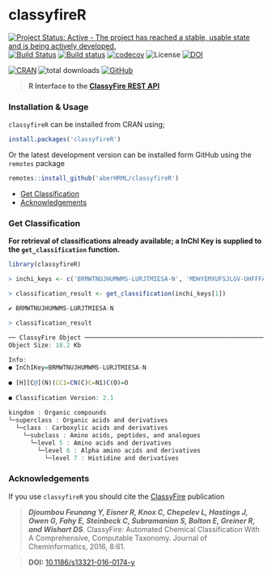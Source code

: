 # classyfireR

[![Project Status: Active - The project has reached a stable, usable state and is being actively developed.](http://www.repostatus.org/badges/latest/active.svg)](http://www.repostatus.org/#active)
[![Build Status](https://travis-ci.org/aberHRML/classyfireR.svg?branch=master)](https://travis-ci.org/aberHRML/classyfireR) [![Build status](https://ci.appveyor.com/api/projects/status/ua94fiotdmc0ssq5/branch/master?svg=true)](https://ci.appveyor.com/project/wilsontom/classyfirer/branch/master) [![codecov](https://codecov.io/gh/aberHRML/classyfireR/branch/master/graph/badge.svg)](https://codecov.io/gh/aberHRML/classyfireR) ![License](https://img.shields.io/badge/license-GNU%20GPL%20v3.0-blue.svg "GNU GPL v3.0") [![DOI](https://zenodo.org/badge/118162964.svg)](https://zenodo.org/badge/latestdoi/118162964)

[![CRAN](https://www.r-pkg.org/badges/version/classyfireR)](https://cran.r-project.org/web/packages/classyfireR/index.html) ![total downloads](https://cranlogs.r-pkg.org/badges/grand-total/classyfireR?color=red) [![GitHub](https://img.shields.io/github/v/release/aberHRML/classyfireR?color=brightgreen&label=GitHub%20Version)](https://github.com/aberHRML/classyfireR/releases)
> __R Interface to the [ClassyFire REST API](http://classyfire.wishartlab.com)__ 



### Installation & Usage
`classyfireR` can be installed from CRAN using;

```R
install.packages('classyfireR')
```

Or the latest development version can be installed form GitHub using the `remotes` package

```R
remotes::install_github('aberHRML/classyfireR')
```

* [Get Classification](#get-classification)
* [Acknowledgements](#acknowledgements)

### Get Classification

__For retrieval of classifications already available; a InChI Key is supplied to the  `get_classification` function.__

```R
library(classyfireR)

> inchi_keys <- c('BRMWTNUJHUMWMS-LURJTMIESA-N', 'MDHYEMXUFSJLGV-UHFFFAOYSA-N')

> classification_result <- get_classification(inchi_keys[1])

✔ BRMWTNUJHUMWMS-LURJTMIESA-N

> classification_result

── ClassyFire Object ────────────────────────────────────────────────────────────────────────── classyfireR v0.3.0
Object Size: 18.2 Kb 
 
Info: 
● InChIKey=BRMWTNUJHUMWMS-LURJTMIESA-N
	 
● [H][C@](N)(CC1=CN(C)C=N1)C(O)=O
	 
● Classification Version: 2.1
	 
kingdom : Organic compounds
└─superclass : Organic acids and derivatives
  └─class : Carboxylic acids and derivatives
    └─subclass : Amino acids, peptides, and analogues
      └─level 5 : Amino acids and derivatives
        └─level 6 : Alpha amino acids and derivatives
          └─level 7 : Histidine and derivatives
```


### Acknowledgements

If you use `classyfireR` you should cite the [ClassyFire](https://jcheminf.springeropen.com/articles/10.1186/s13321-016-0174-y) publication

> ___Djoumbou Feunang Y, Eisner R, Knox C, Chepelev L, Hastings J, Owen G, Fahy E, Steinbeck C, Subramanian S, Bolton E, Greiner R, and Wishart DS___. ClassyFire: Automated Chemical Classification With A Comprehensive, Computable Taxonomy. Journal of Cheminformatics, 2016, 8:61.

> __DOI:__ [10.1186/s13321-016-0174-y](https://jcheminf.springeropen.com/articles/10.1186/s13321-016-0174-y)

